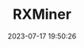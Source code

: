 ---
title: "RXMiner"
description: "Invest in high-performance clusters for training AI models and earn a stable income"
date: 2023-07-17 19:50:26
categories:
  - mining
tags:
  - btc
  - eth
  - doge
---